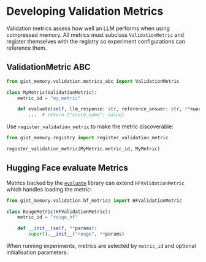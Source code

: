 # Developing Validation Metrics

Validation metrics assess how well an LLM performs when using compressed memory.
All metrics must subclass `ValidationMetric` and register themselves with the
registry so experiment configurations can reference them.

## ValidationMetric ABC

```python
from gist_memory.validation.metrics_abc import ValidationMetric

class MyMetric(ValidationMetric):
    metric_id = "my_metric"

    def evaluate(self, llm_response: str, reference_answer: str, **kwargs):
        ...  # return {"score_name": value}
```

Use `register_validation_metric` to make the metric discoverable:

```python
from gist_memory.registry import register_validation_metric

register_validation_metric(MyMetric.metric_id, MyMetric)
```

## Hugging Face evaluate Metrics

Metrics backed by the [`evaluate`](https://github.com/huggingface/evaluate)
library can extend `HFValidationMetric` which handles loading the metric:

```python
from gist_memory.validation.hf_metrics import HFValidationMetric

class RougeMetric(HFValidationMetric):
    metric_id = "rouge_hf"

    def __init__(self, **params):
        super().__init__("rouge", **params)
```

When running experiments, metrics are selected by `metric_id` and optional
initialisation parameters.
